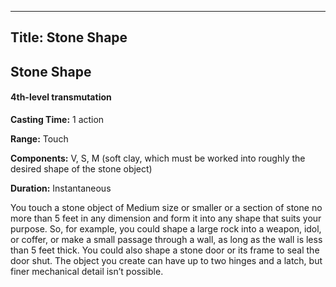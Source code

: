 -------------------------
Title: Stone Shape
-------------------------

## Stone Shape

#### 4th-level transmutation


**Casting Time:** 1 action

**Range:** Touch

**Components:** V, S, M (soft clay, which must be worked
into roughly the desired shape of the stone object)

**Duration:** Instantaneous


You touch a stone object of Medium size or smaller or a section of stone
no more than 5 feet in any dimension and form it into any shape that
suits your purpose. So, for example, you could shape a large rock into a
weapon, idol, or coffer, or make a small passage through a wall, as long
as the wall is less
than 5 feet thick. You could also shape a stone door or its frame to
seal the door shut. The object you create can have up to two hinges and
a latch, but finer mechanical detail isn’t possible.


